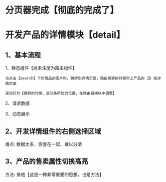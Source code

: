 # 分页器完成【彻底的完成了】

# 开发产品的详情模块【detail】

## 1、基本流程
1、静态组件【尚未注册为路由组件】

    当点击【search】下的商品的图片时，跳转到详情页面，路由跳转的时候带上产品的 ID 给详情页面

    滚动行为【跳转的时候，滚动条所处的位置，在路由器模块中调整】

2、请求数据

3、动态展示

## 2、开发详情组件的右侧选择区域

难点: 数据太多，嵌套在一起，难以分清

## 3、产品的售卖属性切换高亮

方法: 排他【这是一种非常重要的思想，也是方法】